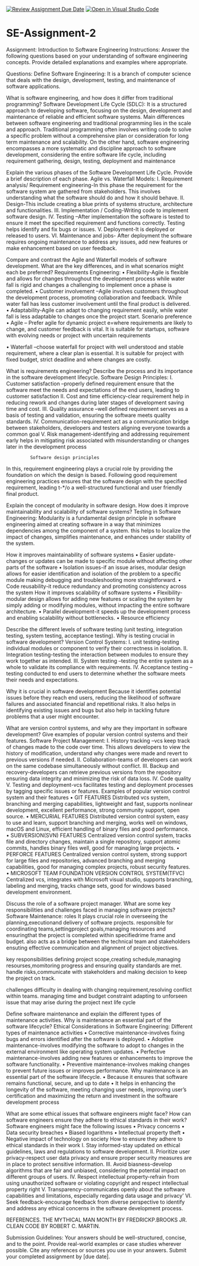 [![Review Assignment Due Date](https://classroom.github.com/assets/deadline-readme-button-24ddc0f5d75046c5622901739e7c5dd533143b0c8e959d652212380cedb1ea36.svg)](https://classroom.github.com/a/-ucQIGTc)
[![Open in Visual Studio Code](https://classroom.github.com/assets/open-in-vscode-718a45dd9cf7e7f842a935f5ebbe5719a5e09af4491e668f4dbf3b35d5cca122.svg)](https://classroom.github.com/online_ide?assignment_repo_id=15223592&assignment_repo_type=AssignmentRepo)
# SE-Assignment-2
Assignment: Introduction to Software Engineering
Instructions:
Answer the following questions based on your understanding of software engineering concepts. Provide detailed explanations and examples where appropriate.

Questions:
Define Software Engineering:
It is a branch of computer science that deals with the design, development, testing, and maintenance of software applications.

What is software engineering, and how does it differ from traditional programming?
Software Development Life Cycle (SDLC):
It is a structured approach to developing software, focusing on the design, development and maintenance of reliable and efficient software systems.
 Main differences between software engineering and traditional programming lies in the scale and approach.
Traditional programming often involves writing code to solve a specific problem without a comprehensive plan or consideration for long term maintenance and scalability. On the other hand, software engineering encompasses a more systematic and discipline approach to software development, considering the entire software life cycle, including requirement gathering, design, testing, deployment and maintenance


Explain the various phases of the Software Development Life Cycle. Provide a brief description of each phase.
Agile vs. Waterfall Models:
I.	Requirement analysis/ Requirement engineering-In this phase the requirement for the software system are gathered from stakeholders. This involves understanding what the software should do and how it should behave.
II.	Design-This include creating a blue prints of systems structure, architecture and functionalities.
III.	Implementation / Coding-Writing code to implement software design.
IV.	Testing –After implementation the software is tested to ensure it meet the specified requirement and functions correctly. Testing helps identify and fix bugs or issues.
V.	Deployment-It is deployed or released to users.
VI.	Maintenance and jobs- After deployment the software requires ongoing maintenance to address any issues, add new features or make enhancement based on user feedback.



Compare and contrast the Agile and Waterfall models of software development. What are the key differences, and in what scenarios might each be preferred?
Requirements Engineering:
•	Flexibility-Agile is flexible and allows for changes throughout the development process while water fall is rigid and changes a challenging to implement once a phase is completed.
•	Customer involvement –Agile involves customers throughout the development process, promoting collaboration and feedback. While water fall has less customer involvement until the final product is delivered.
•	Adaptability-Agile can adapt to changing requirement easily, while water fall is less adaptable to changes once the project start.
                Scenario preference 
•	Agile – Prefer agile for dynamic project e=where requirements are likely to change, and customer feedback is vital. It is suitable for startups, software with evolving needs or project with uncertain requirements 

•	Waterfall –choose waterfall for project with well understood and stable requirement, where a clear plan is essential. It is suitable for project with fixed budget, strict deadline and where changes are costly.



What is requirements engineering? Describe the process and its importance in the software development lifecycle.
Software Design Principles:
I.	Customer satisfaction –properly defined requirement ensure that the software meet the needs and expectations of the end users, leading to customer satisfaction
II.	Cost and time efficiency-clear requirement help in reducing rework and changes during later stages of development saving time and cost.
III.	Quality assurance –well defined requirement serves as a basis of testing and validation, ensuring the software meets quality standards.
IV.	Communication-requirement act as a communication bridge between stakeholders, developers and testers aligning everyone towards a common goal
V.	Risk management-identifying and addressing requirement early helps in mitigating risk associated with misunderstanding or changes later in the development process

             Software design principles
 In this, requirement engineering plays a crucial role by providing the foundation on which the                                                 design is based. Following good requirement engineering practices ensures that the software design   with the specified requirement, leading t-*/o a well-structured functional and user friendly final product.


Explain the concept of modularity in software design. How does it improve maintainability and scalability of software systems?
Testing in Software Engineering:
Modularity is a fundamental design principle in software engineering aimed at creating software in a way that minimizes dependencies among the component of a system. this helps to localize the impact of changes, simplifies maintenance, and enhances under stability of the system.

How it improves maintainability of software systems
•	Easier update-changes or updates can be made to specific module without affecting other parts of the software
•	Isolation issues-if an issue arises, modular design allows for easier identification and isolation of the problem to a specific module making debugging and troubleshooting more straightforward.
•	Code reusability-it reduce redundancy and promoting consistency across the system
             How it improves scalability of software systems
•	Flexibility-modular design allows for adding new features or scaling the system by simply adding or modifying modules, without impacting the entire software architecture.
•	Parallel development-it speeds up the development process and enabling scalability without bottlenecks.
•	Resource efficiency 


Describe the different levels of software testing (unit testing, integration testing, system testing, acceptance testing). Why is testing crucial in software development?
Version Control Systems:
I.	unit testing-testing individual modules or component to verify their correctness in isolation.
II.	Integration testing-testing the interaction between modules to ensure they work together as intended.
III.	System testing –testing the entire system as a whole to validate its compliance with requirements.
IV.	Acceptance testing –testing conducted to end users to determine whether the software meets their needs and expectations.

Why it is crucial in software development
Because it identifies potential issues before they reach end users, reducing the likelihood of software failures and associated financial and repetitional risks.
It also helps in identifying existing issues and bugs but also help in tackling future problems that a user might encounter.


What are version control systems, and why are they important in software development? Give examples of popular version control systems and their features.
Software Project Management:
I.	History tracking –vcs keep track of changes made to the code over time. This allows developers to view the history of modification, understand why changes were made and revert to previous versions if needed.
II.	Collaboration-teams of developers can work on the same codebase simultaneously without conflict.
III.	Backup and recovery-developers can retrieve previous versions from the repository ensuring data integrity and minimizing the risk of data loss.
IV.	Code quality
V.	Testing and deployment-vcs facilitates testing and deployment processes by
 tagging specific issues or features.
Examples of popular version control system and their features
•	GIT
FEATURES
Distributed vcs system, branching and merging capabilities, lightweight and fast, supports nonlinear development, excellent performance, strong community support, open source.
•	MERCURIAL
FEATURES
Distributed version control system, easy to use and learn, support branching and merging, works well on windows, macOS and Linux, efficient handling of binary files and good performance.
•	SUBVERSION(SVN)
FEATURES
Centralized version control system, tracks file and directory changes, maintain a single repository, support atomic commits, handles binary files well, good for managing large projects.
•	PERFORCE
FEATURES
Centralized version control system, strong support for large files and repositories, advanced branching and merging capabilities, good for managing complex projects, robust security features.
•	MICROSOFT TEAM FOUNDATION VERSION CONTROL SYSTEM(TFVC)
 Centralized vcs, integrates with Microsoft visual studio, supports branching, labeling and merging, tracks change sets, good for windows based development environment.

Discuss the role of a software project manager. What are some key responsibilities and challenges faced in managing software projects?
Software Maintenance:
roles
It plays crucial role in overseeing the planning,executionand delivery of software projects.
responsible for coordinating teams,settingproject goals,managing resources and ensuringthat the project is completed within specifiedrime frame and budget.
also acts as a bridge between the technical team and stakeholders ensuting effective communication and alignment of project objectives.

key responsibilities
defining project scope,creating schedule,managing resourses,momitoring progress and ensuring quality standards are met.
handle risks,communicate with stakeholders and making decision to keep the project on track.

challenges
difficulty in dealing with changing requirement,resolving conflict within teams.
managing time and budget constraint
adapting to unforseen issue that may arise during the project next life cycle



Define software maintenance and explain the different types of maintenance activities. Why is maintenance an essential part of the software lifecycle?
Ethical Considerations in Software Engineering:
Different types of maintenance activities
•	Corrective maintenance-involves fixing bugs and errors identified after the software is deployed.
•	Adoptive maintenance-involves modifying the software to adopt to changes in the external environment like operating system updates.
•	Perfective maintenance-involves adding new features or enhancements to improve the software functionality.
•	Preventive maintenance-involves making changes to prevent future issues or improves performance.
              Why maintenance is an essential part of the software lifecycle.
•	Because it ensures that software remains functional, secure, and up to date
•	It helps in enhancing the longevity of the software, meeting changing user needs, improving user’s certification and maximizing the return and investment in the software development process


What are some ethical issues that software engineers might face? How can software engineers ensure they adhere to ethical standards in their work?
Software engineers might face the following issues
•	Privacy concerns
•	Data security breaches
•	Biased logarithms
•	Intellectual property theft
•	Negative impact of technology on society
               How to ensure they adhere to ethical standards in their work
I.	Stay informed-stay updated on ethical guidelines, laws and regulations to software development.
II.	Prioritize user privacy-respect user data privacy and ensure proper security measures are in place to protect sensitive information.
III.	Avoid biasness-develop algorithms that are fair and unbiased, considering the potential impact on different groups of users.
IV.	Respect intellectual property-refrain from using unauthorized software or violating copyright and respect intellectual property right
V.	Transparency-communicates openly about the software capabilities and limitations, especially regarding data usage and privacy’
VI.	Seek feedback-encourage feedback from diverse perspective to identify and address any ethical concerns in the software development process.

REFERENCES.
THE MYTHICAL MAN MONTH BY FREDRICKP.BROOKS JR.
CLEAN CODE BY ROBERT C. MARTIN.

Submission Guidelines:
Your answers should be well-structured, concise, and to the point.
Provide real-world examples or case studies wherever possible.
Cite any references or sources you use in your answers.
Submit your completed assignment by [due date].
